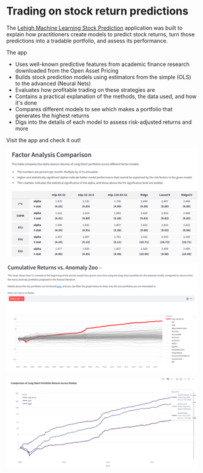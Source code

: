 # Trading on stock return predictions

The [Lehigh Machine Learning Stock Prediction](https://lehighmlstockprediction.streamlit.app/) application was built to explain how practitioners 
create models to predict stock returns,
turn those predictions into a tradable portfolio, 
and assess its performance. 

The app
- Uses well-known predictive features from academic finance research downloaded from the Open Asset Pricing 
- Builds stock prediction models using estimators from the simple (OLS) to the advanced (Neural Nets)
- Evaluates how profitable trading on these strategies are
- Contains a practical explanation of the methods, the data used, and how it's done 
- Compares different models to see which makes a portfolio that generates the highest returns
- Digs into the details of each model to assess risk-adjusted returns and more

Visit the app and check it out! 

![](img/ModelComps.png)

![](img/AgainstZoo.png)

![](img/LSCumul.png)
